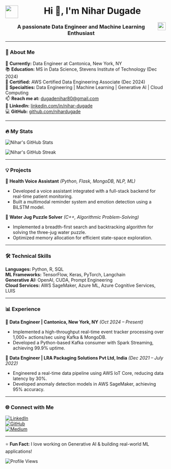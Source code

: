 <span align="center">

<img align="left" width="40px" src="./assets/img/data.gif" />
<h1>Hi 👋, I'm Nihar Dugade</h1>
<img align="right" width="25px" src="./assets/img/code.gif" />
<h3>A passionate Data Engineer and Machine Learning Enthusiast</h3>
</span>

---

### 🚀 About Me
🔭 **Currently:** Data Engineer at Cantonica, New York, NY  
📚 **Education:** MS in Data Science, Stevens Institute of Technology (Dec 2024)  
📜 **Certified:** AWS Certified Data Engineering Associate (Dec 2024)  
🎯 **Specialties:** Data Engineering | Machine Learning | Generative AI | Cloud Computing  
📫 **Reach me at:** [dugadenihar80@gmail.com](mailto:dugadenihar80@gmail.com)  
🔗 **LinkedIn:** [linkedin.com/in/nihar-dugade](https://www.linkedin.com/in/nihar-dugade/)  
💻 **GitHub:** [github.com/nihardugade](https://github.com/nihardugade)  

---

### 🔥 My Stats
![Nihar's GitHub Stats](https://github-profile-summary-cards.vercel.app/api/cards/profile-details?username=nihardugade&theme=dracula)

![Nihar's GitHub Streak](https://github-readme-streak-stats.herokuapp.com/?user=nihardugade&theme=dracula)

---

### 💡 Projects
📌 **Health Voice Assistant** *(Python, Flask, MongoDB, NLP, ML)*  
- Developed a voice assistant integrated with a full-stack backend for real-time patient monitoring.  
- Built a multimodal reminder system and emotion detection using a BiLSTM model.  

📌 **Water Jug Puzzle Solver** *(C++, Algorithmic Problem-Solving)*  
- Implemented a breadth-first search and backtracking algorithm for solving the three-jug water puzzle.  
- Optimized memory allocation for efficient state-space exploration.  

---

### 🛠 Technical Skills
**Languages:** Python, R, SQL  
**ML Frameworks:** TensorFlow, Keras, PyTorch, Langchain  
**Generative AI:** OpenAI, CUDA, Prompt Engineering  
**Cloud Services:** AWS SageMaker, Azure ML, Azure Cognitive Services, LUIS  

---

### 📊 Experience
💼 **Data Engineer | Cantonica, New York, NY** *(Oct 2024 – Present)*  
- Implemented a high-throughput real-time event tracker processing over 1,000+ actions/sec using Kafka & MongoDB.  
- Developed a Python-based Kafka consumer with Spark Streaming, achieving 99.9% uptime.  

💼 **Data Engineer | LRA Packaging Solutions Pvt Ltd, India** *(Dec 2021 – July 2022)*  
- Engineered a real-time data pipeline using AWS IoT Core, reducing data latency by 30%.  
- Developed anomaly detection models in AWS SageMaker, achieving 95% accuracy.  

---

### 🌐 Connect with Me
[![LinkedIn](https://img.shields.io/badge/LinkedIn-%230077B5.svg?style=for-the-badge&logo=linkedin&logoColor=white)](https://www.linkedin.com/in/nihar-dugade/)  
[![GitHub](https://img.shields.io/badge/GitHub-%23121011.svg?style=for-the-badge&logo=github&logoColor=white)](https://github.com/nihardugade)  
[![Medium](https://img.shields.io/badge/Medium-%23000000.svg?style=for-the-badge&logo=medium&logoColor=white)](https://medium.com/@nihardugade)  

---

⭐ **Fun Fact:** I love working on Generative AI & building real-world ML applications!

![Profile Views](https://komarev.com/ghpvc/?username=nihardugade&label=Profile%20views&color=0e75b6&style=flat)
